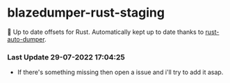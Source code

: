 # blazedumper-rust-staging

🚀 Up to date offsets for Rust. Automatically kept up to date thanks to [rust-auto-dumper](https://github.com/Akandesh/rust-auto-dumper).


### Last Update 29-07-2022 17:04:25
- If there's something missing then open a issue and i'll try to add it asap.